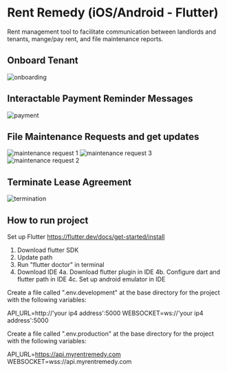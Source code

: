# Rent Remedy (iOS/Android - Flutter)

Rent management tool to facilitate communication between landlords and tenants, mange/pay rent, and file maintenance reports. 


## Onboard Tenant
![onboarding](https://user-images.githubusercontent.com/96437864/163682288-89685212-9f76-43c6-a7e6-e95a228f7fdf.gif)


## Interactable Payment Reminder Messages
![payment](https://user-images.githubusercontent.com/96437864/163682786-88d79db8-44b9-4d88-b734-aafe05cdaa0b.gif)

## File Maintenance Requests and get updates
![maintenance request 1](https://user-images.githubusercontent.com/96437864/163683448-77429436-7eb4-4c73-aa0c-4eea6254afef.gif) ![maintenance request 3](https://user-images.githubusercontent.com/96437864/163683559-d86e06c4-c697-4500-99d6-be3c1ba0e388.gif) ![maintenance request 2](https://user-images.githubusercontent.com/96437864/163683455-1da11b6c-fd04-4030-babb-4a29828abd5b.gif)


## Terminate Lease Agreement
![termination](https://user-images.githubusercontent.com/96437864/163682990-60896396-791d-45e4-be62-2387ad5d8b9f.gif)


## How to run project
Set up Flutter https://flutter.dev/docs/get-started/install

1. Download flutter SDK
2. Update path
3. Run "flutter doctor" in terminal
4. Download IDE
   4a. Download flutter plugin in IDE
   4b. Configure dart and flutter path in IDE
   4c. Set up android emulator in IDE

Create a file called ".env.development" at the base directory for the project with the following variables:

API_URL=http://'your ip4 address':5000
WEBSOCKET=ws://'your ip4 address':5000

Create a file called ".env.production" at the base directory for the project with the following variables:

API_URL=https://api.myrentremedy.com
WEBSOCKET=wss://api.myrentremedy.com
